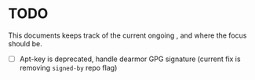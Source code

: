 # TODO

This documents keeps track of the current ongoing , and where 
the focus should be.

- [ ] Apt-key is deprecated, handle dearmor GPG signature (current fix is removing `signed-by` repo flag)